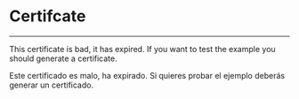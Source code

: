 # Certifcate
------------

This certificate is bad, it has expired. If you want to test the example 
you should generate a certificate.

Este certificado es malo, ha expirado. Si quieres probar el ejemplo 
deberás generar un certificado.